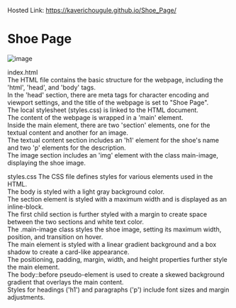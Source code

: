 Hosted Link: https://kaverichougule.github.io/Shoe_Page/

# Shoe Page
![image](https://github.com/kaverichougule/Shoe_Page/assets/101037685/6165ec91-7836-4e10-a49d-25d920bffdf5)

index.html <br>
The HTML file contains the basic structure for the webpage, including the 'html', 'head', and 'body' tags. <br>
In the 'head' section, there are meta tags for character encoding and viewport settings, and the title of the webpage is set to "Shoe Page". <br>
The local stylesheet (styles.css) is linked to the HTML document. <br>
The content of the webpage is wrapped in a 'main' element. <br>
Inside the main element, there are two 'section' elements, one for the textual content and another for an image. <br>
The textual content section includes an 'h1' element for the shoe's name and two 'p' elements for the description. <br>
The image section includes an 'img' element with the class main-image, displaying the shoe image. <br>

styles.css
The CSS file defines styles for various elements used in the HTML. <br>
The body is styled with a light gray background color. <br>
The section element is styled with a maximum width and is displayed as an inline-block. <br>
The first child section is further styled with a margin to create space between the two sections and white text color. <br>
The .main-image class styles the shoe image, setting its maximum width, position, and transition on hover. <br>
The main element is styled with a linear gradient background and a box shadow to create a card-like appearance. <br>
The positioning, padding, margin, width, and height properties further style the main element. <br>
The body::before pseudo-element is used to create a skewed background gradient that overlays the main content. <br>
Styles for headings ('h1') and paragraphs ('p') include font sizes and margin adjustments. <br>
